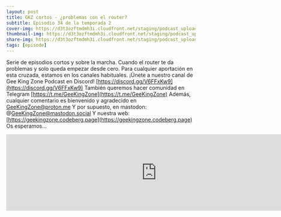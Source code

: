 ```yaml
---
layout: post
title: GKZ cortos - ¿problemas con el router?
subtitle: Episodio 34 de la temporada 2
cover-img: https://d3t3ozftmdmh3i.cloudfront.net/staging/podcast_uploaded_episode/14743809/14743809-1691161152729-f26c73371123b.jpg
thumbnail-img: https://d3t3ozftmdmh3i.cloudfront.net/staging/podcast_uploaded_episode/14743809/14743809-1691161152729-f26c73371123b.jpg
share-img: https://d3t3ozftmdmh3i.cloudfront.net/staging/podcast_uploaded_episode/14743809/14743809-1691161152729-f26c73371123b.jpg
tags: [episode]
---
```


Serie de episodios cortos y sobre la marcha.
Cuando el router te da problemas y solo queda empezar desde cero.
Para cualquier aportación en esta cruzada, estamos en los canales habituales.
¡Únete a nuestro canal de Gee King Zone Podcast en Discord! [https://discord.gg/V6FFxKw9](https://discord.gg/V6FFxKw9)
También queremos hacer comunidad en Telegram [https://t.me/GeeKingZone](https://t.me/GeeKingZone)
Además, cualquier comentario es bienvenido y agradecido en GeeKingZone@proton.me
Y por supuesto, en mastodon: @GeeKingZone@mastodon.social
Y nuestra web: [https://geekingzone.codeberg.page](https://geekingzone.codeberg.page)
Os esperamos...
<iframe src='https://podcasters.spotify.com/pod/show/geekingzone/episodes/GKZ-cortos---problemas-con-el-router-e1utcas' height='204px' width='800px' frameborder='0' scrolling='no'></iframe>